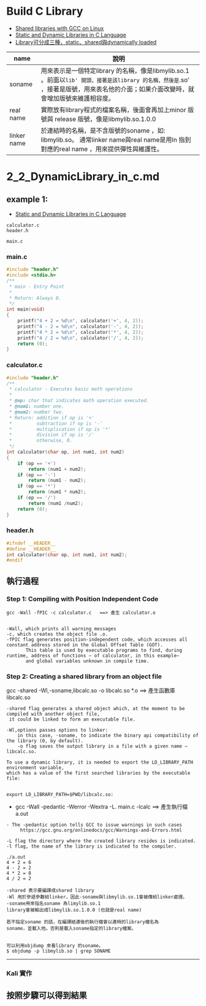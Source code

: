 # Build C Library

- [Shared libraries with GCC on Linux](https://www.cprogramming.com/tutorial/shared-libraries-linux-gcc.html)
- [Static and Dynamic Libraries in C Language](https://medium.com/@luischaparroc/https-medium-com-luischaparroc-dynamic-libraries-in-c-96a989848476)
- [Library可分成三種，static、shared與dynamically loaded](https://blog.xuite.net/tzeng015/twblog/113272198)


| name | 說明|
|-----| -------|
|soname| 用來表示是一個特定library 的名稱，像是libmylib.so.1 。前面以`lib' 開頭，接著是該library 的名稱，然後是`.so' ，接著是版號，用來表名他的介面；如果介面改變時，就會增加版號來維護相容度。|
|real name| 實際放有library程式的檔案名稱，後面會再加上minor 版號與 release 版號，像是libmylib.so.1.0.0| 
|linker name| 於連結時的名稱，是不含版號的soname ，如: libmylib.so。 通常linker name與real name是用ln 指到對應的real name ，用來提供彈性與維護性。|


# 2_2_DynamicLibrary_in_c.md
## example 1:

- [Static and Dynamic Libraries in C Language](https://medium.com/@luischaparroc/https-medium-com-luischaparroc-dynamic-libraries-in-c-96a989848476)

```
calculator.c  
header.h  

main.c
```
### main.c
```c
#include "header.h"
#include <stdio.h>
/**
 * main - Entry Point
 *
 * Return: Always 0.
 */
int main(void)
{
    printf("4 + 2 = %d\n", calculator('+', 4, 2));
    printf("4 - 2 = %d\n", calculator('-', 4, 2));
    printf("4 * 2 = %d\n", calculator('*', 4, 2));
    printf("4 / 2 = %d\n", calculator('/', 4, 2));
    return (0);
}
```
### calculator.c
```c
#include "header.h"
/**
 * calculator - Executes basic math operations
 *
 * @op: char that indicates math operation executed.
 * @num1: number one.
 * @num2: number two.
 * Return: addition if op is '+'
 *         subtraction if op is '-'
 *         multiplication if op is '*'
 *         division if op is '/'
 *         otherwise, 0.
 */
int calculator(char op, int num1, int num2)
{
    if (op == '+')
        return (num1 + num2);
    if (op == '-')
        return (num1 - num2);
    if (op == '*')
        return (num1 * num2);
    if (op == '/')
        return (num1 /num2);
    return (0);
}
```
### header.h
```c
#ifndef __HEADER__
#define __HEADER__
int calculator(char op, int num1, int num2);
#endif
```
## 執行過程

### Step 1: Compiling with Position Independent Code
```
gcc -Wall -fPIC -c calculator.c   ==> 產生 calculator.o


-Wall, which prints all warning messages
-c, which creates the object file .o. 
-fPIC flag generates position-independent code, which accesses all constant address stored in the Global Offset Table (GOT). 
       This table is used by executable programs to find, during runtime, address of functions — of calculator, in this example— 
       and global variables unknown in compile time.
```
### Step 2: Creating a shared library from an object file

gcc -shared -Wl,-soname,libcalc.so -o libcalc.so *.o  ==> 產生函數庫 libcalc.so

```
-shared flag generates a shared object which, at the moment to be compiled with another object file, 
 it could be linked to form an executable file. 

-Wl,options passes options to linker: 
    in this case, -soname, to indicate the binary api compatibility of the library (0, by default). 
    -o flag saves the output library in a file with a given name — libcalc.so.
```

```
To use a dynamic library, it is needed to export the LD_LIBRARY_PATH environment variable, 
which has a value of the first searched libraries by the executable file:


export LD_LIBRARY_PATH=$PWD/libcalc.so:
```


- gcc -Wall -pedantic -Werror -Wextra -L. main.c -lcalc  ==> 產生執行檔a.out
```
- The -pedantic option tells GCC to issue warnings in such cases  
     https://gcc.gnu.org/onlinedocs/gcc/Warnings-and-Errors.html
 
-L flag the directory where the created library resides is indicated. 
-l flag, the name of the library is indicated to the compiler.
```

```
./a.out 
4 + 2 = 6
4 - 2 = 2
4 * 2 = 8
4 / 2 = 2
```
```
-shared 表示要編譯成shared library
-Wl 用於參遞參數給linker，因此-soname與libmylib.so.1會被傳給linker處理。
-soname用來指名soname 為limylib.so.1
library會被輸出成libmylib.so.1.0.0 (也就是real name)

若不指定soname 的話，在編譯結連後的執行檔會以連時的library檔名為
soname，並載入他。否則是載入soname指定的library檔案。


可以利用objdump 來看library 的soname。
$ objdump -p libmylib.so | grep SONAME
```
-----
### Kali 實作
按照步驟可以得到結果
-----
